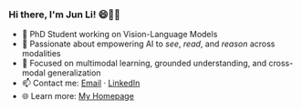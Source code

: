 ### Hi there, I'm Jun Li! 😄👋✨

- 🌱 PhD Student working on Vision-Language Models  
- 💖 Passionate about empowering AI to *see*, *read*, and *reason* across modalities  
- 🔭 Focused on multimodal learning, grounded understanding, and cross-modal generalization  
- 📫 Contact me: [Email](mailto:june.li@tum.de) · [LinkedIn](https://www.linkedin.com/in/jun-li-657295290/)  
- 🌐 Learn more: [My Homepage](https://lijunrio.github.io/junli/)
